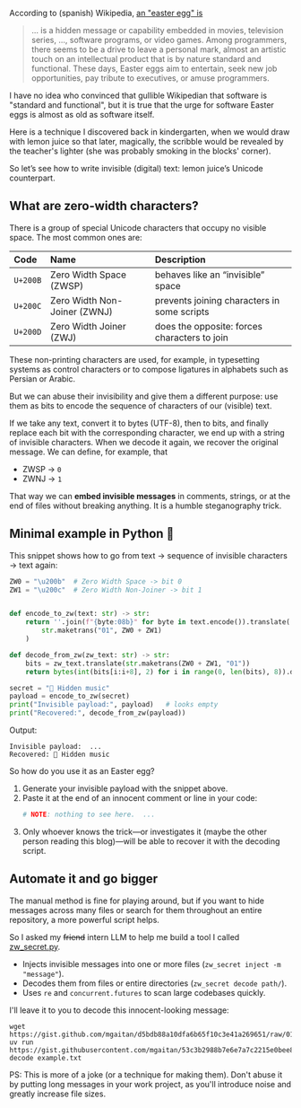 <!--
.. title: Easter eggs in your code with invisible text
.. slug: easter-eggs-with-invisible-text
.. date: 2025-10-31 17:18:17 UTC-03:00
.. tags: humor, easter-egg, gist
.. category: scripts
.. link:
.. description:
.. type: text
-->

According to (spanish) Wikipedia, [an "easter egg" is](https://es.wikipedia.org/wiki/Huevo_de_Pascua_(virtual))

> ... is a hidden message or capability embedded in movies, television series, ..., software programs, or video games. Among programmers, there seems to be a drive to leave a personal mark, almost an artistic touch on an intellectual product that is by nature standard and functional. These days, Easter eggs aim to entertain, seek new job opportunities, pay tribute to executives, or amuse programmers.

I have no idea who convinced that gullible Wikipedian that software is "standard and functional", but it is true that the urge for software Easter eggs is almost as old as software itself.

Here is a technique I discovered back in kindergarten, when we would draw with lemon juice so that later, magically, the scribble would be revealed by the teacher's lighter (she was probably smoking in the blocks' corner).

So let’s see how to write invisible (digital) text: lemon juice’s Unicode counterpart.

<!-- TEASER_END -->

## What are zero-width characters?

There is a group of special Unicode characters that occupy no visible space. The most common ones are:

| Code | Name | Description |
|:-----|:-----|:------------|
| `U+200B` | Zero Width Space (ZWSP) | behaves like an “invisible” space |
| `U+200C` | Zero Width Non-Joiner (ZWNJ) | prevents joining characters in some scripts |
| `U+200D` | Zero Width Joiner (ZWJ) | does the opposite: forces characters to join |

These non-printing characters are used, for example, in typesetting systems as control characters or to compose ligatures in alphabets such as Persian or Arabic.

But we can abuse their invisibility and give them a different purpose: use them as bits to encode the sequence of characters of our (visible) text.

If we take any text, convert it to bytes (UTF-8), then to bits, and finally replace each bit with the corresponding character, we end up with a string of invisible characters. When we decode it again, we recover the original message. We can define, for example, that

- ZWSP → `0`
- ZWNJ → `1`

That way we can **embed invisible messages** in comments, strings, or at the end of files without breaking anything. It is a humble steganography trick.

## Minimal example in Python 🐍

This snippet shows how to go from text → sequence of invisible characters → text again:

```python
ZW0 = "\u200b"  # Zero Width Space -> bit 0
ZW1 = "\u200c"  # Zero Width Non-Joiner -> bit 1


def encode_to_zw(text: str) -> str:
    return ''.join(f"{byte:08b}" for byte in text.encode()).translate(
        str.maketrans("01", ZW0 + ZW1)
    )

def decode_from_zw(zw_text: str) -> str:
    bits = zw_text.translate(str.maketrans(ZW0 + ZW1, "01"))
    return bytes(int(bits[i:i+8], 2) for i in range(0, len(bits), 8)).decode("utf-8", errors="ignore")

secret = "🎵 Hidden music"
payload = encode_to_zw(secret)
print("Invisible payload:", payload)   # looks empty
print("Recovered:", decode_from_zw(payload))
```

Output:

```
Invisible payload: ​‌​‍ ...
Recovered: 🎵 Hidden music
```

So how do you use it as an Easter egg?

1. Generate your invisible payload with the snippet above.
2. Paste it at the end of an innocent comment or line in your code:
   ```python
   # NOTE: nothing to see here. ​‌​‍ ...
   ```
3. Only whoever knows the trick—or investigates it (maybe the other person reading this blog)—will be able to recover it with the decoding script.

## Automate it and go bigger

The manual method is fine for playing around, but if you want to hide messages across many files or search for them throughout an entire repository, a more powerful script helps.

So I asked my <strike>friend</strike> intern LLM to help me build a tool I called [zw_secret.py](https://gist.github.com/mgaitan/53c3b2988b7e6e7a7c2215e0bee8138b).

- Injects invisible messages into one or more files (`zw_secret inject -m "message"`).
- Decodes them from files or entire directories (`zw_secret decode path/`).
- Uses `re` and `concurrent.futures` to scan large codebases quickly.

I'll leave it to you to decode this innocent-looking message:

<script src="https://gist.github.com/mgaitan/d5bdb88a10dfa6b65f10c3e41a269651.js?file=example.txt"></script>

```console
wget https://gist.github.com/mgaitan/d5bdb88a10dfa6b65f10c3e41a269651/raw/01a2e33154384bf47ae256aa72b25f05e8c112ae/example.txt
uv run https://gist.githubusercontent.com/mgaitan/53c3b2988b7e6e7a7c2215e0bee8138b/raw/e253f635f65d97de72d856ad240b45c3192438b4/zw_secret.py decode example.txt
```


PS: This is more of a joke (or a technique for making them). Don't abuse it by putting long messages in your work project, as you'll introduce noise and greatly increase file sizes.
